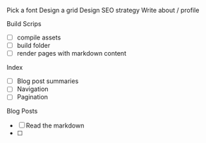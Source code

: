 Pick a font
Design a grid
Design SEO strategy
Write about / profile

Build Scrips
- [ ] compile assets
- [ ] build folder
- [ ] render pages with markdown content

Index
- [ ] Blog post summaries
- [ ] Navigation
- [ ] Pagination

Blog Posts
- [ ] Read the markdown
- [ ] 